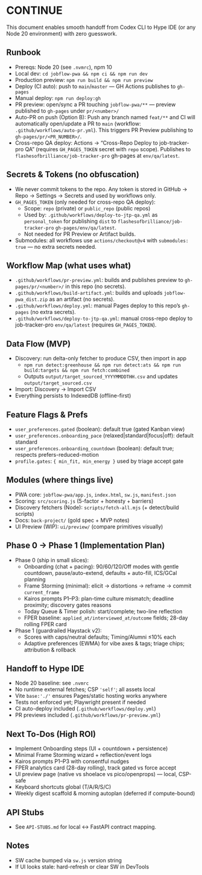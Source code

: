 # CONTINUE

This document enables smooth handoff from Codex CLI to Hype IDE (or any Node 20 environment) with zero guesswork.

## Runbook
- Prereqs: Node 20 (see `.nvmrc`), npm 10
- Local dev: `cd jobflow-pwa && npm ci && npm run dev`
- Production preview: `npm run build && npm run preview`
- Deploy (CI auto): push to `main`/`master` — GH Actions publishes to `gh-pages`
- Manual deploy: `npm run deploy:gh`
 - PR preview: open/sync a PR touching `jobflow-pwa/**` — preview published to `gh-pages` under `pr/<number>/`
 - Auto-PR on push (Option B): Push any branch named `feat/**` and CI will automatically open/update a PR to `main` (workflow: `.github/workflows/auto-pr.yml`). This triggers PR Preview publishing to `gh-pages/pr/<PR_NUMBER>/`.
- Cross-repo QA deploy: Actions → “Cross-Repo Deploy to job-tracker-pro QA” (requires `GH_PAGES_TOKEN` secret with `repo` scope). Publishes to `flashesofbrilliance/job-tracker-pro` gh-pages at `env/qa/latest`.

## Secrets & Tokens (no obfuscation)
- We never commit tokens to the repo. Any token is stored in GitHub → Repo → Settings → Secrets and used by workflows only.
- `GH_PAGES_TOKEN` (only needed for cross-repo QA deploy):
  - Scope: `repo` (private) or `public_repo` (public repos)
  - Used by: `.github/workflows/deploy-to-jtp-qa.yml` as `personal_token` for publishing `dist` to `flashesofbrilliance/job-tracker-pro` `gh-pages/env/qa/latest`.
  - Not needed for PR Preview or Artifact builds.
- Submodules: all workflows use `actions/checkout@v4` with `submodules: true` — no extra secrets needed.

## Workflow Map (what uses what)
- `.github/workflows/pr-preview.yml`: builds and publishes preview to `gh-pages/pr/<number>/` in this repo (no secrets).
- `.github/workflows/build-artifact.yml`: builds and uploads `jobflow-pwa_dist.zip` as an artifact (no secrets).
- `.github/workflows/deploy.yml`: manual Pages deploy to this repo’s `gh-pages` (no extra secrets).
- `.github/workflows/deploy-to-jtp-qa.yml`: manual cross-repo deploy to job-tracker-pro `env/qa/latest` (requires `GH_PAGES_TOKEN`).

## Data Flow (MVP)
- Discovery: run delta-only fetcher to produce CSV, then import in app
  - `npm run detect:greenhouse && npm run detect:ats && npm run build:targets && npm run fetch:combined`
  - Outputs `output/target_sourced_YYYYMMDDTHH.csv` and updates `output/target_sourced.csv`
- Import: Discovery → Import CSV
- Everything persists to IndexedDB (offline-first)

## Feature Flags & Prefs
- `user_preferences.gated` (boolean): default true (gated Kanban view)
- `user_preferences.onboarding_pace` (relaxed|standard|focus|off): default standard
- `user_preferences.onboarding_countdown` (boolean): default true; respects prefers-reduced-motion
- `profile.gates`: `{ min_fit, min_energy }` used by triage accept gate

## Modules (where things live)
- PWA core: `jobflow-pwa/app.js`, `index.html`, `sw.js`, `manifest.json`
- Scoring: `src/scoring.js` (5-factor + honesty + barriers)
- Discovery fetchers (Node): `scripts/fetch-all.mjs` (+ detect/build scripts)
- Docs: `back-project/` (gold spec + MVP notes)
- UI Preview (WIP): `ui/preview/` (compare primitives visually)

## Phase 0 → Phase 1 (Implementation Plan)
- Phase 0 (ship in small slices):
  - Onboarding (chat + pacing): 90/60/120/Off modes with gentle countdown, pause/auto-extend, defaults + auto-fill, ICS/GCal planning
  - Frame Storming (minimal): elicit → distortions → reframe → commit `current_frame`
  - Kairos prompts P1–P3: plan-time culture mismatch; deadline proximity; discovery gates reasons
  - Today Queue & Timer polish: start/complete; two-line reflection
  - FPER baseline: `applied_at/interviewed_at/outcome` fields; 28-day rolling FPER card
- Phase 1 (guardrailed Haystack v2):
  - Scores with caps/neutral defaults; Timing/Alumni ≤10% each
  - Adaptive preferences (EWMA) for vibe axes & tags; triage chips; attribution & rollback

## Handoff to Hype IDE
- Node 20 baseline: see `.nvmrc`
- No runtime external fetches; CSP `'self'`; all assets local
- Vite `base:'./'` ensures Pages/static hosting works anywhere
- Tests not enforced yet; Playwright present if needed
- CI auto-deploy included (`.github/workflows/deploy.yml`)
 - PR previews included (`.github/workflows/pr-preview.yml`)

## Next To-Dos (High ROI)
- Implement Onboarding steps (UI + countdown + persistence)
- Minimal Frame Storming wizard + reflection/event logs
- Kairos prompts P1–P3 with consentful nudges
- FPER analytics card (28-day rolling), track gated vs force accept
- UI preview page (native vs shoelace vs pico/openprops) — local, CSP-safe
- Keyboard shortcuts global (T/A/R/S/C)
- Weekly digest scaffold & morning autoplan (deferred if compute-bound)

## API Stubs
- See `API-STUBS.md` for local ↔ FastAPI contract mapping.

## Notes
- SW cache bumped via `sw.js` version string
- If UI looks stale: hard-refresh or clear SW in DevTools
